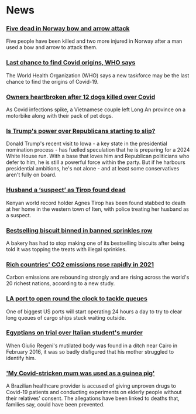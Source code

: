 # News
### [Five dead in Norway bow and arrow attack](https://www.bbc.com/news/world-europe-58906165)
Five people have been killed and two more injured in Norway after a man used a bow and arrow to attack them.
### [Last chance to find Covid origins, WHO says](https://www.bbc.com/news/health-58905945)
The World Health Organization (WHO) says a new taskforce may be the last chance to find the origins of Covid-19.
### [Owners heartbroken after 12 dogs killed over Covid](https://www.bbc.com/news/world-asia-58894320)
As Covid infections spike, a Vietnamese couple left Long An province on a motorbike along with their pack of pet dogs. 
### [Is Trump's power over Republicans starting to slip?](https://www.bbc.com/news/world-us-canada-58904507)
Donald Trump's recent visit to Iowa - a key state in the presidential nomination process - has fuelled speculation that he is preparing for a 2024 White House run. With a base that loves him and Republican politicians who defer to him, he is still a powerful force within the party. But if he harbours presidential ambitions, he's not alone - and at least some conservatives aren't fully on board.
### [Husband a ‘suspect’ as Tirop found dead](https://www.bbc.com/sport/africa/58896494)
Kenyan world record holder Agnes Tirop has been found stabbed to death at her home in the western town of Iten, with police treating her husband as a suspect.  
### [Bestselling biscuit binned in banned sprinkles row](https://www.bbc.com/news/uk-england-leeds-58896391)
A bakery has had to stop making one of its bestselling biscuits after being told it was topping the treats with illegal sprinkles.
### [Rich countries' CO2 emissions rose rapidly in 2021](https://www.bbc.com/news/science-environment-58897805)
Carbon emissions are rebounding strongly and are rising across the world's 20 richest nations, according to a new study. 
### [LA port to open round the clock to tackle queues](https://www.bbc.com/news/business-58901777)
One of biggest US ports will start operating 24 hours a day to try to clear long queues of cargo ships stuck waiting outside.
### [Egyptians on trial over Italian student's murder](https://www.bbc.com/news/world-europe-58894878)
When Giulio Regeni's mutilated body was found in a ditch near Cairo in February 2016, it was so badly disfigured that his mother struggled to identify him.
### ['My Covid-stricken mum was used as a guinea pig'](https://www.bbc.com/news/world-latin-america-58891004)
A Brazilian healthcare provider is accused of giving unproven drugs to Covid-19 patients and conducting experiments on elderly people without their relatives' consent. The allegations have been linked to deaths that, families say, could have been prevented.
